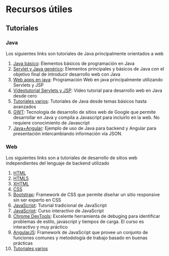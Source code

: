 # Recursos útiles

## Tutoriales
### Java
Los siguientes links son tutoriales de Java principalmente orientados a web
  1. [Java básico](http://www.tutorialspoint.com/java/): Elementos básicos de programación en Java
  2. [Servlet y Java genérico](http://courses.coreservlets.com/Course-Materials/): Elementos principales y básicos de Java con el objetivo final de introducir desarrollo web con Java
  3. [Web apps en java](http://courses.coreservlets.com/Course-Materials/csajsp2.html): Programación Web en java principalmente utilizando Servlets y JSP
  4. [Videotutorial Servlets y JSP](https://www.youtube.com/watch?v=ARsfnwfc_Pw): Video tutorial para desarrollo web en Java desde cero
  5. [Tutoriales varios](http://www.tutorialspoint.com/java_technology_tutorials.htm): Tutoriales de Java desde temas básicos hasta avanzados
  6. [GWT](http://www.tutorialspoint.com/gwt/index.htm): Tecnología de desarrollo de sitios web de Google que permite desarrollar en Java y compila a Javascript para incluirlo en la web. No requiere conocimiento de Javascript
  7. [Java+Angular](http://examples.javacodegeeks.com/core-java/real-time-applications-angularjs-java-part-1/): Ejemplo de uso de Java para backend y Angular para presentación intercambiando información vía JSON.

### Web
Los siguientes links son a tutoriales de desarrollo de sitios web independientes del lenguaje de backend utilizado

 1. [HTML](http://www.tutorialspoint.com/html/index.htm)
 2. [HTML5](http://www.tutorialspoint.com/html5/index.htm)
 3. [XHTML](http://www.tutorialspoint.com/xhtml/index.htm)
 4. [CSS](http://www.tutorialspoint.com/css/index.htm)
 5. [Bootstrap](http://www.tutorialspoint.com/bootstrap/index.htm): Framework de CSS que permite diseñar un sitio responsive sin ser experto en CSS
 6. [JavaScript](http://www.tutorialspoint.com/javascript/index.htm): Tutorial tradicional de JavaScript
 7. [JavaScript](http://www.codecademy.com/en/tracks/javascript): Curso interactivo de JavaScript
 8. [Chrome DevTools](http://discover-devtools.codeschool.com/): Excelente herramienta de debuging para identificar problemas de estilo, javascript y tiempos de carga. El curso es interactivo y muy práctico
 9. [AngularJS](http://www.tutorialspoint.com/angularjs/index.htm): Framework de JavaScript que provee un conjunto de funciones comunes y metodología de trabajo basado en buenas prácticas
 10. [Tutoriales varios](http://www.tutorialspoint.com/web_development_tutorials.htm)
